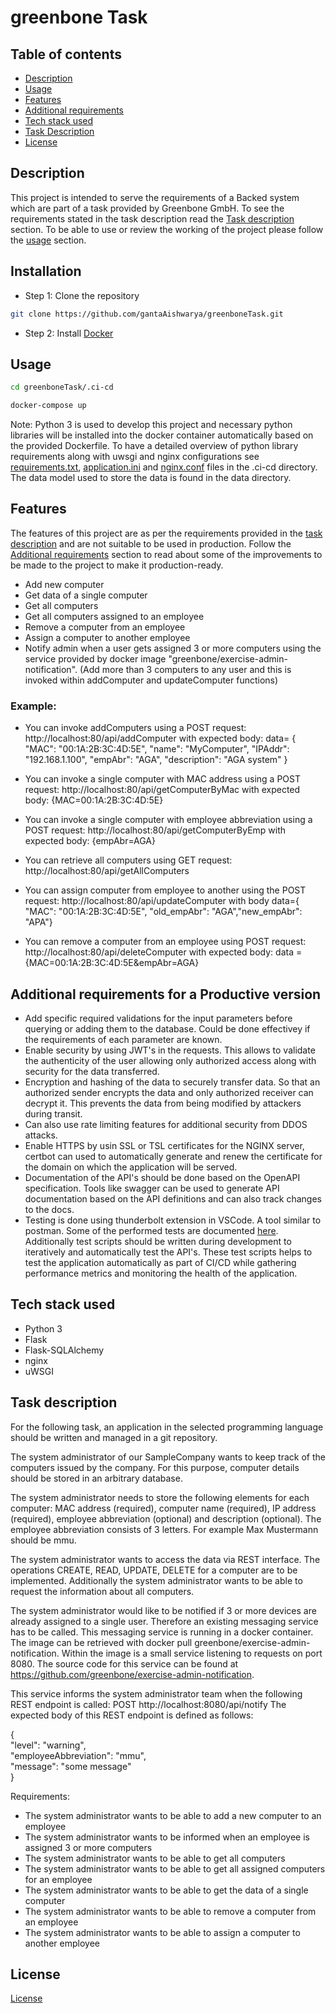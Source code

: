 # greenbone Task
## Table of contents
* [Description](#Description)
* [Usage](#usage)
* [Features](#Features)
* [Additional requirements](#Additional-requirements-for-a-Productive-version)
* [Tech stack used](#Tech-stack-used)
* [Task Description](#Task-description)
* [License](#License)

## Description
This project is intended to serve the requirements of a Backed system which are part of a task provided by Greenbone GmbH. To see the requirements stated in the task description read the [Task description](#Task-description) section. To be able to use or review the working of the project please follow the [usage](#usage) section.

## Installation 
- Step 1: Clone the repository
```bash 
git clone https://github.com/gantaAishwarya/greenboneTask.git 
```
- Step 2: Install [Docker](https://www.docker.com/get-started/)

## Usage

``` bash
cd greenboneTask/.ci-cd
```
```bash
docker-compose up
```
Note: Python 3 is used to develop this project and necessary python libraries will be installed into the docker container automatically based on the provided Dockerfile. To have a detailed overview of python library requirements along with uwsgi and nginx configurations see [requirements.txt](https://github.com/gantaAishwarya/greenboneTask/blob/main/resources/requirements.txt), [application.ini](https://github.com/gantaAishwarya/greenboneTask/blob/main/resources/application.ini) and [nginx.conf](https://github.com/gantaAishwarya/greenboneTask/blob/main/resources/nginx.conf) files in the .ci-cd directory. The data model used to store the data is found in the data directory.
## Features

The features of this project are as per the requirements provided in the [task description](#task-description) and are not suitable to be used in production. Follow the [Additional requirements](#Additional-requirements-for-a-Productive-version) section to read about some of the improvements to be made to the project to make it production-ready. 

- Add new computer 
- Get data of a single computer 
- Get all computers
- Get all computers assigned to an employee 
- Remove a computer from an employee 
- Assign a computer to another employee 
- Notify admin when a user gets assigned 3 or more computers using the service provided by docker image "greenbone/exercise-admin-notification". (Add more than 3 computers to any user and this is invoked within addComputer and updateComputer functions)

### Example:
- You can invoke addComputers using a POST request: http://localhost:80/api/addComputer with expected body:
 data= { "MAC": "00:1A:2B:3C:4D:5E",
  "name": "MyComputer",
  "IPAddr": "192.168.1.100",
"empAbr": "AGA",
"description": "AGA system" }

- You can invoke a single computer with MAC address using a POST request: http://localhost:80/api/getComputerByMac with expected body:
{MAC=00:1A:2B:3C:4D:5E}

- You can invoke a single computer with employee abbreviation using a POST request: http://localhost:80/api/getComputerByEmp with expected body:
{empAbr=AGA}

- You can retrieve all computers using GET request: http://localhost:80/api/getAllComputers

- You can assign computer from employee to another using the POST request:  http://localhost:80/api/updateComputer with body data={ "MAC": "00:1A:2B:3C:4D:5E", "old_empAbr": "AGA","new_empAbr": "APA"}

- You can remove a computer from an employee using POST request: http://localhost:80/api/deleteComputer with expected body: data = {MAC=00:1A:2B:3C:4D:5E&empAbr=AGA}


## Additional requirements for a Productive version
- Add specific required validations for the input parameters before querying or adding them to the database. Could be done effectivey if the requirements of each parameter are known.
- Enable security by using JWT's in the requests. This allows to validate the authenticity of the user allowing only authorized access along with security for the data transferred.
- Encryption and hashing of the data to securely transfer data. So that an authorized sender encrypts the data and only authorized receiver can decrypt it. This prevents the data from being modified by attackers during transit.
- Can also use rate limiting features for additional security from DDOS attacks.
- Enable HTTPS by usin SSL or TSL certificates for the NGINX server, certbot can used to automatically generate and renew the certificate for the domain on which the application will be served.
- Documentation of the API's should be done based on the OpenAPI specification. Tools like swagger can be used to generate API documentation based on the API definitions and can also track changes to the docs.
- Testing is done using thunderbolt extension in VSCode. A tool similar to postman. Some of the performed tests are documented [here](test/testDocument.docx). Additionally test scripts should be written during development to iteratively and automatically test the API's. These test scripts helps to test the application automatically as part of CI/CD while gathering performance metrics and monitoring the health of the application. 

## Tech stack used
- Python 3
- Flask
- Flask-SQLAlchemy
- nginx
- uWSGI

## Task description
For the following task, an application in the selected programming language should be written and managed in a git repository.

The system administrator of our SampleCompany wants to keep track of the computers issued by the company. For this purpose, computer details should be stored in an arbitrary database.

The system administrator needs to store the following elements for each computer: MAC 
address (required), computer name (required), IP address (required), employee abbreviation 
(optional) and description (optional). The employee abbreviation consists of 3 letters. For 
example Max Mustermann should be mmu.

The system administrator wants to access the data via REST interface. The operations 
CREATE, READ, UPDATE, DELETE for a computer are to be implemented. Additionally 
the system administrator wants to be able to request the information about all computers. 

The system administrator would like to be notified if 3 or more devices are already assigned 
to a single user. Therefore an existing messaging service has to be called. This messaging 
service is running in a docker container. The image can be retrieved with docker pull 
greenbone/exercise-admin-notification. Within the image is a small service listening to 
requests on port 8080. The source code for this service can be found at 
https://github.com/greenbone/exercise-admin-notification. 

This service informs the system administrator team when the following REST endpoint is 
called: POST http://localhost:8080/api/notify The expected body of this REST 
endpoint is defined as follows: 
 
{  
    "level": "warning",  
    "employeeAbbreviation": "mmu",   
    "message": "some message"   
 } 

Requirements:
- The system administrator wants to be able to add a new computer to an employee 
- The system administrator wants to be informed when an employee is assigned 3 or 
more computers 
- The system administrator wants to be able to get all computers 
- The system administrator wants to be able to get all assigned computers for an 
employee 
- The system administrator wants to be able to get the data of a single computer 
- The system administrator wants to be able to remove a computer from an employee 
- The system administrator wants to be able to assign a computer to another employee

## License 
[License](./LICENSE.md)
